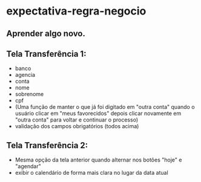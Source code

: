 # expectativa-regra-negocio
## Aprender algo novo.

## Tela Transferência 1:
- banco
- agencia
- conta
- nome
- sobrenome
- cpf
- (Uma função de manter o que já foi digitado em "outra conta" quando o usuário clicar em "meus favorecidos" depois clicar novamente em "outra conta" para voltar e continuar o processo)
- validação dos campos obrigatórios (todos acima)

## Tela Transferência 2:
- Mesma opção da tela anterior quando alternar nos botões "hoje" e "agendar"
- exibir o calendário de forma mais clara no lugar da data atual
